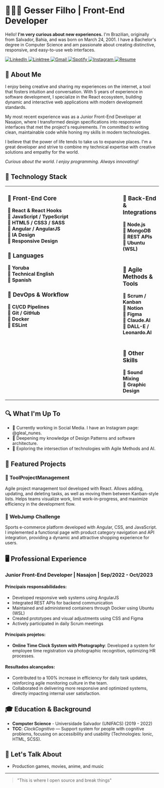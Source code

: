 # 👨🏽‍💻 Gesser Filho | Front-End Developer

Hello! **I'm very curious about new experiences.** I'm Brazilian, originally from Salvador, Bahia, and was born on March 24, 2001. I have a Bachelor's degree in Computer Science and am passionate about creating distinctive, responsive, and easy-to-use web interfaces.

<a href="https://www.linkedin.com/in/gesser-filho-0abb09150" target="_blank" rel="noopener noreferrer">
  <img src="https://img.shields.io/badge/LinkedIn-0077B5?style=for-the-badge&logo=linkedin&logoColor=white" alt="LinkedIn">
</a>
<a href="https://linktr.ee/gleal_nunes?utm_source=linktree_profile_share&ltsid=d844fe49-c1d9-4ca5-9fe8-7cee7e9f6d70" target="_blank" rel="noopener noreferrer">
  <img src="https://img.shields.io/badge/linktree-39E09B?style=for-the-badge&logo=linktree&logoColor=white" alt="Linktree">
</a>
<a href="mailto:gpfilho2010@gmail.com" target="_blank" rel="noopener noreferrer">
  <img src="https://img.shields.io/badge/Gmail-D14836?style=for-the-badge&logo=gmail&logoColor=white" alt="Gmail">
</a>
<a href="https://open.spotify.com/user/gpfilho2010?si=f8a4aca85f364333" target="_blank" rel="noopener noreferrer">
  <img src="https://img.shields.io/badge/Spotify-1ED760?&style=for-the-badge&logo=spotify&logoColor=white" alt="Spotify">
</a>
<a href="https://www.instagram.com/gleal_nunes/" target="_blank" rel="noopener noreferrer">
  <img src="https://img.shields.io/badge/Instagram-E4405F?style=for-the-badge&logo=instagram&logoColor=white" alt="Instagram">
</a>
<a href="https://docs.google.com/document/d/1Yvx_IC3XmZX5CRCzocedlWbPUjGykxA3xyHY5f8u2Xo/edit?usp=sharing" target="_blank" rel="noopener noreferrer">
  <img src="https://img.shields.io/badge/Resume-%23F24E1E?style=for-the-badge&Color=white" alt="Resume">
</a>

## 🧠 About Me

I enjoy being creative and sharing my experiences on the internet, a tool that fosters intuition and conversation. With 5 years of experience in software development, I specialize in the React ecosystem, building dynamic and interactive web applications with modern development standards.

My most recent experience was as a Junior Front-End Developer at Nasajon, where I transformed design specifications into responsive interfaces that met the project's requirements. I'm committed to writing clean, maintainable code while honing my skills in modern technologies.

I believe that the power of life tends to take us to expansive places. I'm a great developer and strive to combine my technical expertise with creative solutions and empathy for the world.

*Curious about the world. I enjoy programming. Always innovating!*

## 🚀 Technology Stack

<div>
<table>
<tr>
<td valign="top" width="100%">

### 🔶 <strong>Front-End Core</strong>
🔸 **React & React Hooks**<br>
🔸 **JavaScript / TypeScript**<br>
🔸 **HTML5 / CSS3 / SASS**<br>
🔸 **Angular / AngularJS**<br>
🔸 **IA Design**<br>
🔸 **Responsive Design**<br>

### 🔶 <strong>Languages</strong>
🔸 **Yoruba**<br>
🔸 **Technical English**<br>
🔸 **Spanish**<br>

### 🔶 <strong>DevOps & Workflow</strong>
🔸 **CI/CD Pipelines**<br>
🔸 **Git / GitHub**<br>
🔸 **Docker**<br>
🔸 **ESLint**<br>

</td>
<td valign="top" width="100%">

### 🔶 <strong>Back-End & Integrations</strong>
🔸 **Node.js**<br>
🔸 **MongoDB**<br>
🔸 **REST APIs**<br>
🔸 **Ubuntu (WSL)**<br><br>

### 🔶 <strong>Agile Methods & Tools</strong>
🔸 **Scrum / Kanban**<br>
🔸 **Notion**<br>
🔸 **Figma**<br>
🔸 **Claude.AI**<br>
🔸 **DALL-E / Leonardo.AI**<br><br>

### 🔶 <strong>Other Skills</strong>
🔸 **Sound Mixing**<br>
🔸 **Graphic Design**<br>

</td>
</tr>
</table>
</div>

## 🔍 What I'm Up To

- 🔭 Currently working in Social Media. I have an Instagram page: @gleal_nunes.
- 🌱 Deepening my knowledge of Design Patterns and software architecture.
- 🤖 Exploring the intersection of technologies with Agile Methods and AI.

## 📂 Featured Projects

### 🔹 **ToolProjectManagement**
Agile project management tool developed with React. Allows adding, updating, and deleting tasks, as well as moving them between Kanban-style lists. Helps teams visualize work, limit work-in-progress, and maximize efficiency in the development flow.

### 🔹 **WebJump Challenge**
Sports e-commerce platform developed with Angular, CSS, and JavaScript. I implemented a functional page with product category navigation and API integration, providing a dynamic and attractive shopping experience for users.

## 🖥️ Professional Experience

### **Junior Front-End Developer | Nasajon | Sep/2022 - Oct/2023** 

#### **Principais responsabilidades:**
- Developed responsive web systems using AngularJS
- Integrated REST APIs for backend communication
- Maintained and administered containers through Docker using Ubuntu (WSL)
- Created prototypes and visual adjustments using CSS and Figma
- Actively participated in daily Scrum meetings

#### **Principais projetos:**
- **Online Time Clock System with Photography**: Developed a system for employee time registration via photographic recognition, optimizing HR processes.

#### **Resultados alcançados:**
- Contributed to a 100% increase in efficiency for daily task updates, reinforcing agile monitoring culture in the team.
- Collaborated in delivering more responsive and optimized systems, directly impacting internal user satisfaction.

## 🎓 Education & Background

- **Computer Science** - Universidade Salvador (UNIFACS) (2019 - 2022)
- **TCC**: *ClockCognitivo* — Support system for people with cognitive problems, focusing on accessibility and usability (Technologies: Ionic, HTML, SCSS).

## 💬 Let's Talk About

- Production games, movies, anime, and music

---

> "This is where I open source and break things"